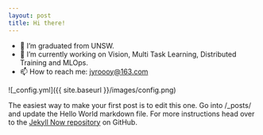 ```yaml
---
layout: post
title: Hi there!
---
```


- 🔭 I’m graduated from UNSW.
- 🌱 I’m currently working on Vision, Multi Task Learning, Distributed Training and MLOps.
- 📫 How to reach me: jyroooy@163.com


![_config.yml]({{ site.baseurl }}/images/config.png)

The easiest way to make your first post is to edit this one. Go into /_posts/ and update the Hello World markdown file. For more instructions head over to the [Jekyll Now repository](https://github.com/barryclark/jekyll-now) on GitHub.
